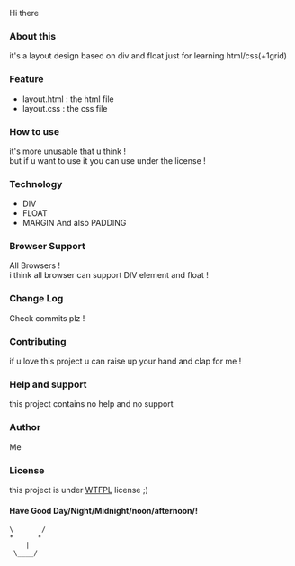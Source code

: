Hi there

### About this
it's a layout design based on div and float just for learning html/css(+1grid)

### Feature
* layout.html : the html file 
* layout.css : the css file 

### How to use
it's more unusable that u think !<br />
but if u want to use it you can use under the license !

### Technology
* DIV
* FLOAT
* MARGIN
And also PADDING

### Browser Support
All Browsers !<br />
i think all browser can support DIV element and float !

### Change Log
Check commits plz !

### Contributing
if u love this project u can raise up your hand and clap for me !

### Help and support
this project contains no help and no support

### Author
Me

### License
this project is under [WTFPL](http://www.wtfpl.net/) license ;)

#### Have Good Day/Night/Midnight/noon/afternoon/!
    \       /  
    *      *  
        |      
     \____/  
